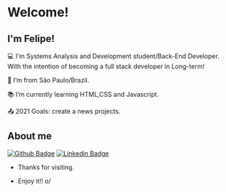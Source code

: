 
# Welcome!

 

## I'm Felipe!

 

:computer: I'm Systems Analysis and Development student/Back-End Developer. 
With the intention of becoming a full stack developer in Long-term!

:house_with_garden: I’m from São Paulo/Brazil.

:books: I’m currently learning HTML,CSS and Javascript.

:outbox_tray: 2021 Goals: create a news projects.



## About me

[![Github Badge](https://img.shields.io/badge/-Github-000?style=flat-square&logo=Github&logoColor=white&link=https://github.com/felipefassis97)](https://github.com/felipefassis97)
[![Linkedin Badge](https://img.shields.io/badge/-LinkedIn-blue?style=flat-square&logo=Linkedin&logoColor=white&link=https://www.linkedin.com/in/felipef-assis)](https://www.linkedin.com/in/felipef-assis)



- Thanks for visiting.

- Enjoy it!! o/
